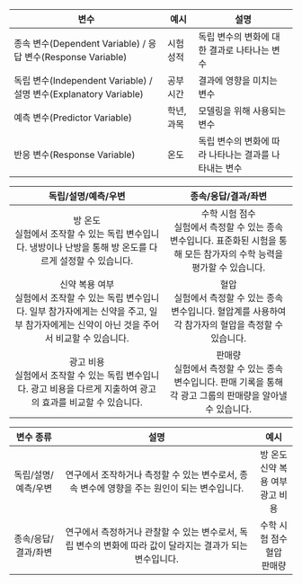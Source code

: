 | 변수 | 예시 | 설명 |
| --- | --- | --- |
| 종속 변수(Dependent Variable) / 응답 변수(Response Variable) | 시험 성적 | 독립 변수의 변화에 대한 결과로 나타나는 변수 |
| 독립 변수(Independent Variable) / 설명 변수(Explanatory Variable) | 공부 시간 | 결과에 영향을 미치는 변수 |
| 예측 변수(Predictor Variable) | 학년, 과목 | 모델링을 위해 사용되는 변수 |
| 반응 변수(Response Variable) | 온도 | 독립 변수의 변화에 따라 나타나는 결과를 나타내는 변수 |


|독립/설명/예측/우변|종속/응답/결과/좌변|
|:---:|:---:|
|방 온도<br>실험에서 조작할 수 있는 독립 변수입니다. 냉방이나 난방을 통해 방 온도를 다르게 설정할 수 있습니다.|수학 시험 점수<br>실험에서 측정할 수 있는 종속 변수입니다. 표준화된 시험을 통해 모든 참가자의 수학 능력을 평가할 수 있습니다.|
|신약 복용 여부<br>실험에서 조작할 수 있는 독립 변수입니다. 일부 참가자에게는 신약을 주고, 일부 참가자에게는 신약이 아닌 것을 주어서 비교할 수 있습니다.|혈압<br>실험에서 측정할 수 있는 종속 변수입니다. 혈압계를 사용하여 각 참가자의 혈압을 측정할 수 있습니다.|
|광고 비용<br>실험에서 조작할 수 있는 독립 변수입니다. 광고 비용을 다르게 지출하여 광고의 효과를 비교할 수 있습니다.|판매량<br>실험에서 측정할 수 있는 종속 변수입니다. 판매 기록을 통해 각 광고 그룹의 판매량을 알아낼 수 있습니다.|

|변수 종류|설명|예시|
|:---:|:---:|:---:|
|독립/설명/예측/우변|연구에서 조작하거나 측정할 수 있는 변수로서, 종속 변수에 영향을 주는 원인이 되는 변수입니다.|방 온도<br>신약 복용 여부<br>광고 비용|
|종속/응답/결과/좌변|연구에서 측정하거나 관찰할 수 있는 변수로서, 독립 변수의 변화에 따라 값이 달라지는 결과가 되는 변수입니다.|수학 시험 점수<br>혈압<br>판매량|
